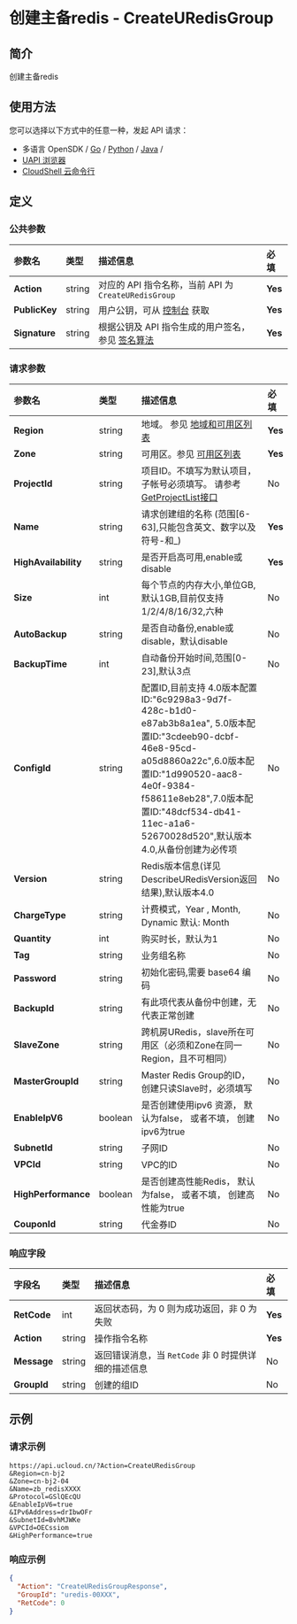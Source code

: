 # 创建主备redis - CreateURedisGroup

## 简介

创建主备redis






## 使用方法

您可以选择以下方式中的任意一种，发起 API 请求：
- 多语言 OpenSDK / [Go](https://github.com/ucloud/ucloud-sdk-go) / [Python](https://github.com/ucloud/ucloud-sdk-python3) / [Java](https://github.com/ucloud/ucloud-sdk-java) /
- [UAPI 浏览器](https://console.ucloud.cn/uapi/detail?id=CreateURedisGroup)
- [CloudShell 云命令行](https://shell.ucloud.cn/)


## 定义

### 公共参数

| 参数名 | 类型 | 描述信息 | 必填 |
|:---|:---|:---|:---|
| **Action**     | string  | 对应的 API 指令名称，当前 API 为 `CreateURedisGroup`                        | **Yes** |
| **PublicKey**  | string  | 用户公钥，可从 [控制台](https://console.ucloud.cn/uapi/apikey) 获取                                             | **Yes** |
| **Signature**  | string  | 根据公钥及 API 指令生成的用户签名，参见 [签名算法](api/summary/signature.md)  | **Yes** |

### 请求参数

| 参数名 | 类型 | 描述信息 | 必填 |
|:---|:---|:---|:---|
| **Region** | string | 地域。 参见 [地域和可用区列表](https://docs.ucloud.cn/api/summary/regionlist) |**Yes**|
| **Zone** | string | 可用区。参见 [可用区列表](https://docs.ucloud.cn/api/summary/regionlist) |**Yes**|
| **ProjectId** | string | 项目ID。不填写为默认项目，子帐号必须填写。 请参考[GetProjectList接口](https://docs.ucloud.cn/api/summary/get_project_list) |No|
| **Name** | string | 请求创建组的名称 (范围[6-63],只能包含英文、数字以及符号-和_) |**Yes**|
| **HighAvailability** | string | 是否开启高可用,enable或disable |**Yes**|
| **Size** | int | 每个节点的内存大小,单位GB,默认1GB,目前仅支持1/2/4/8/16/32,六种 |No|
| **AutoBackup** | string | 是否自动备份,enable或disable，默认disable |No|
| **BackupTime** | int | 自动备份开始时间,范围[0-23],默认3点 |No|
| **ConfigId** | string | 配置ID,目前支持 4.0版本配置ID:"6c9298a3-9d7f-428c-b1d0-e87ab3b8a1ea", 5.0版本配置ID:"3cdeeb90-dcbf-46e8-95cd-a05d8860a22c",6.0版本配置ID:"1d990520-aac8-4e0f-9384-f58611e8eb28",7.0版本配置ID:"48dcf534-db41-11ec-a1a6-52670028d520",默认版本4.0,从备份创建为必传项 |No|
| **Version** | string | Redis版本信息(详见DescribeURedisVersion返回结果),默认版本4.0 |No|
| **ChargeType** | string | 计费模式，Year , Month, Dynamic 默认: Month |No|
| **Quantity** | int | 购买时长，默认为1 |No|
| **Tag** | string | 业务组名称 |No|
| **Password** | string | 初始化密码,需要 base64 编码 |No|
| **BackupId** | string | 有此项代表从备份中创建，无代表正常创建 |No|
| **SlaveZone** | string | 跨机房URedis，slave所在可用区（必须和Zone在同一Region，且不可相同） |No|
| **MasterGroupId** | string | Master Redis Group的ID，创建只读Slave时，必须填写 |No|
| **EnableIpV6** | boolean | 是否创建使用ipv6 资源， 默认为false， 或者不填， 创建ipv6为true |No|
| **SubnetId** | string | 子网ID |No|
| **VPCId** | string | VPC的ID |No|
| **HighPerformance** | boolean | 是否创建高性能Redis， 默认为false， 或者不填， 创建高性能为true |No|
| **CouponId** | string | 代金券ID |No|

### 响应字段

| 字段名 | 类型 | 描述信息 | 必填 |
|:---|:---|:---|:---|
| **RetCode** | int | 返回状态码，为 0 则为成功返回，非 0 为失败 |**Yes**|
| **Action** | string | 操作指令名称 |**Yes**|
| **Message** | string | 返回错误消息，当 `RetCode` 非 0 时提供详细的描述信息 |No|
| **GroupId** | string | 创建的组ID |No|




## 示例

### 请求示例
    
```
https://api.ucloud.cn/?Action=CreateURedisGroup
&Region=cn-bj2
&Zone=cn-bj2-04
&Name=zb_redisXXXX
&Protocol=GSlQEcQU
&EnableIpV6=true
&IPv6Address=drIbwOFr
&SubnetId=BvhMJWKe
&VPCId=OECssiom
&HighPerformance=true
```

### 响应示例
    
```json
{
  "Action": "CreateURedisGroupResponse",
  "GroupId": "uredis-00XXX",
  "RetCode": 0
}
```





